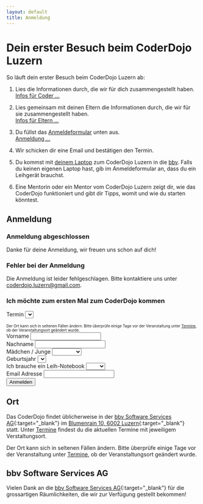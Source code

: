 ```yaml
---
layout: default
title: Anmeldung
---
```


# Dein erster Besuch beim CoderDojo Luzern

So läuft dein erster Besuch beim CoderDojo Luzern ab:

1. Lies die Informationen durch, die wir für dich zusammengestellt haben.<br/>
   <a class="btn btn-material-luzern-blue" href="/infos/kinder.html" target="_blank">Infos für Coder&nbsp;...</a>&nbsp;

1. Lies gemeinsam mit deinen Eltern die Informationen durch, die wir für sie zusammengestellt haben.<br/>
   <a class="btn btn-material-luzern-blue" href="/infos/kinder.html" target="_blank">Infos für Eltern&nbsp;...</a>&nbsp;

1. Du füllst das <a href="#form">Anmeldeformular</a> unten aus.<br/>
   <a class="btn btn-material-luzern-blue" href="#form">Anmeldung&nbsp;...</a>&nbsp;

1. Wir schicken dir eine Email und bestätigen den Termin.

1. Du kommst mit <a href="/infos/eltern.html#Laptop" target="_blank">deinem Laptop</a> zum CoderDojo Luzern in die <a href="#bbv">bbv</a>. Falls du keinen eigenen Laptop hast, gib im Anmeldeformular an, dass du ein Leihgerät brauchst.

1. Eine Mentorin oder ein Mentor vom CoderDojo Luzern zeigt dir, wie das CoderDojo funktioniert und gibt dir Tipps, womit und wie du starten könntest.

## <a name="form" />Anmeldung

<div class="row registration-form">
  <div class="col-sm-10 col-md-8 col-lg-6">
    <div class="card card-block">
        <div class="registration-finished hide">
            <h3>Anmeldung abgeschlossen</h3>
            <p>Danke für deine Anmeldung, wir freuen uns schon auf dich!</p>
        </div>
        <div class="registration-error hide">
            <h3>Fehler bei der Anmeldung</h3>
            <p>Die Anmeldung ist leider fehlgeschlagen. Bitte kontaktiere uns unter <a href="mailto:coderdojo.luzern@gmail.com">coderdojo.luzern@gmail.com</a>.</p>
        </div>
        <form class="registration" id="registration-form" method="POST" action="https://formspree.io/coderdojo.luzern@gmail.com">
            <h3>Ich möchte zum ersten Mal zum CoderDojo kommen</h3>
            <div class="form-group">
              <label for="event">Termin</label>
              <select name="Termin" id="event" class="form-control">
              </select>
              <div style="padding-top: 15px"><small><small>Der Ort kann sich in seltenen Fällen ändern. Bitte überprüfe einige Tage vor der Veranstaltung unter <a href="termine.html" target="_blank">Termine</a>, ob der Veranstaltungsort geändert wurde.</small></small></div>
            </div>
            <div class="form-group">
                <label for="givenName">Vorname</label>
                <input name="Vorname" type="text" class="form-control" id="givenName" required="required"
                    oninvalid="this.setCustomValidity('Gib bitte den Vornamen des Teilnehmers an.')" oninput="setCustomValidity('')">
            </div>
            <div class="form-group">
                <label for="familyName">Nachname</label>
                <input name="Nachname" type="text" class="form-control" id="familyName" required="required"
                    oninvalid="this.setCustomValidity('Gib bitte den Nachnamen des Teilnehmers an.')" oninput="setCustomValidity('')">
            </div>
            <div class="form-group">
                <label for="gender">Mädchen / Junge</label>
                <select name="Geschlecht" id="gender" class="form-control" required="required"
                    oninvalid="this.setCustomValidity('Gib bitte an, ob der Teilnehmer ein Mädchen oder ein Junge ist.')" oninput="setCustomValidity('')">
                    <option value="" disabled selected></option>
                    <option value="f">Mädchen</option>
                    <option value="m">Junge</option>
                </select>
            </div>
            <div class="form-group">
                <label for="yearOfBirth">Geburtsjahr</label>
                <select name="Geburtsjahr" id="yearOfBirth" class="form-control" required="required"
                    oninvalid="this.setCustomValidity('Gib bitte das Geburtsjahr des Teilnehmers an.')" oninput="setCustomValidity('')">
                    <option value="" disabled selected></option>
                </select>
            </div>
            <div class="form-group">
                <label for="rentalNotebook">Ich brauche ein Leih-Notebook</label>
                <select name="Braucht ein Notebook" id="rentalNotebook" class="form-control" required="required"
                    oninvalid="this.setCustomValidity('Gib bitte an, ober der Teilnehmer ein Leih-Notebook braucht.')" oninput="setCustomValidity('')">
                    <option value=""></option>
                    <option value="no">Nein</option>
                    <option value="yes">Ja</option>
                </select>
            </div>
            <div class="form-group">
                <label for="email">Email Adresse</label>
                <input name="Email" type="email" class="form-control" id="email" required="required"
                    oninvalid="this.setCustomValidity('Gib uns bitte eine Email-Adresse, unter dir wir dich bei Fragen oder Termin-Änderungen erreichen können.')" oninput="setCustomValidity('')">
            </div>
            <input type="hidden" name="_next" value="/anmeldung-erfolgreich" />
            <div class="pull-right">
                <button type="submit" class="btn btn-material-luzern-blue">Anmelden</button>
            </div>
        </form>
    </div>
  </div>
</div>


## <a name="bbv" />Ort

Das CoderDojo findet üblicherweise in der [bbv Software Services AG](https://www.bbv.ch){:target="_blank"} im [Blumenrain 10, 6002 Luzern](https://www.google.com/maps/place/bbv+Software+Services+AG/@47.0638419,8.3090783,17z/data=!3m1!4b1!4m5!3m4!1s0x0:0x67769a64439d9bad!8m2!3d47.0638419!4d8.311267){:target="_blank"} statt.
Unter [Termine](termine.html) findest du die aktuellen Termine mit jeweiligem Verstaltungsort.

Der Ort kann sich in seltenen Fällen ändern. Bitte überprüfe einige Tage vor der Veranstaltung unter <a href="termine.html" target="_blank">Termine</a>, ob der Veranstaltungsort geändert wurde.

## bbv Software Services AG

Vielen Dank an die [bbv Software Services AG](https://www.bbv.ch){:target="_blank"} für die grossartigen Räumlichkeiten, die wir zur Verfügung gestellt bekommen!


<script language="javascript">
$.get("https://www.googleapis.com/calendar/v3/calendars/coderdojo.luzern@gmail.com/events?key=AIzaSyDuL2gUksesWq33UDNoACL4mdyjQcsS6vk", function(data) {
    const comp = (a, b) => new Date(a.start.dateTime || a.start.date).getTime() - new Date(b.start.dateTime || b.start.date).getTime();
    data.items.filter(item => item && item.hasOwnProperty('status') && item.status !== 'cancelled').sort(comp).slice(0, 3).forEach(function(item) {
         $("#event").append("<option value=\"" + item.id + "\">" + (new moment(item.start.dateTime)).format("DD. MMMM YYYY - hh:mm") + " Uhr - " + (item.location ? item.location : "bbv Software Services AG Luzern") + "</option>");
    });

    var currentYear = new moment().year();
    for (var i = currentYear - 6; i >= currentYear - 18; i--) {
        $("#yearOfBirth").append("<option value=\"" + i.toString() + "\">" + i.toString() + "</option>");
    }
});
</script>
